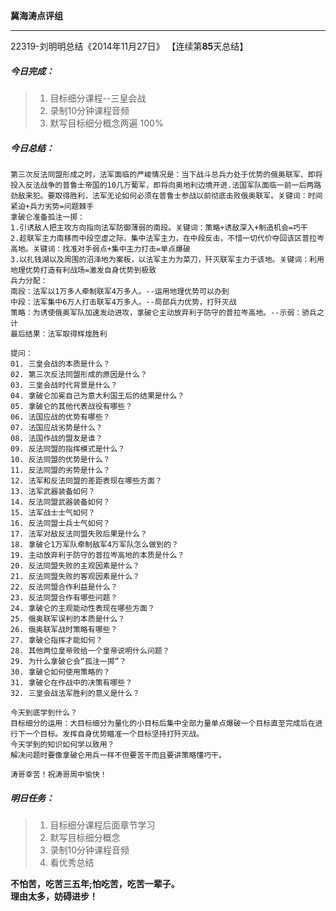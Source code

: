 **冀海涛点评组**

------

22319-刘明明总结《2014年11月27日》
【连续第**85**天总结】

##### __今日完成：__
>1. 目标细分课程--三皇会战
>2. 录制10分钟课程音频
>3. 默写目标细分概念两遍 100%

##### __今日总结：__
	第三次反法同盟形成之时，法军面临的严峻情况是：当下战斗总兵力处于优势的俄奥联军、即将投入反法战争的普鲁士帝国的10几万葡军，即将向奥地利边境开进.法国军队面临一前一后两路劲敌来犯。要取得胜利，法军无论如何必须在普鲁士参战以前彻底击败俄奥联军。关键词：时间紧迫+兵力劣势=问题棘手
	拿破仑准备孤注一掷：
	1.引诱敌人把主攻方向指向法军防御薄弱的南段。关键词：策略+诱敌深入+制造机会=巧干
	2.趁联军主力南移而中段空虚之际，集中法军主力，在中段反击，不惜一切代价夺回该区普拉岑高地。关键词：找准对手弱点+集中主力打击=单点爆破
	3.以扎钱湖以及周围的沼泽地为案板，以法军主力为菜刀，歼灭联军主力于该地。关键词：利用地理优势打造有利战场=激发自身优势到极致
	兵力分配：
	南段：法军以1万多人牵制联军4万多人。--运用地理优势可以办到
	中段：法军集中6万人打击联军4万多人。--局部兵力优势，打歼灭战
	策略：为诱使俄奥军队加速发动进攻，拿破仑主动放弃利于防守的普拉岑高地。--示弱：骄兵之计
	最后结果：法军取得辉煌胜利
	
	提问：
	01. 三皇会战的本质是什么？
	02. 第三次反法同盟形成的原因是什么？
	03. 三皇会战时代背景是什么？
	04. 拿破仑加冕自己为意大利国王后的结果是什么？
	05. 拿破仑的其他代表战役有哪些？
	06. 法国应战的优势有哪些？
	07. 法国应战劣势是什么？
	08. 法国作战的盟友是谁？
	09. 反法同盟的指挥模式是什么？
	10. 反法同盟的优势是什么？
	11. 反法同盟的劣势是什么？
	12. 法军和反法同盟的差距表现在哪些方面？
	13. 法军武器装备如何？
	14. 反法同盟武器装备如何？
	15. 法军战士士气如何？
	16. 反法同盟士兵士气如何？
	17. 法军对敌反法同盟失败后果是什么？
	18. 拿破仑1万军队牵制敌军4万军队怎么做到的？
	19. 主动放弃利于防守的普拉岑高地的本质是什么？
	20. 反法同盟失败的主观因素是什么？
	21. 反法同盟失败的客观因素是什么？
	22. 反法同盟合作利益是什么？
	23. 反法同盟合作有哪些问题？
	24. 拿破仑的主观能动性表现在哪些方面？
	25. 俄奥联军误判的本质是什么？
	26. 俄奥联军战时策略有哪些？
	27. 拿破仑指挥才能如何？
	28. 其他两位皇帝败给一个皇帝说明什么问题？
	29. 为什么拿破仑会“孤注一掷”？
	30. 拿破仑如何使用策略的？
	31. 拿破仑在作战中的决策有哪些？
	32. 三皇会战法军胜利的意义是什么？
	
	今天到底学到什么？
	目标细分的运用：大目标细分为量化的小目标后集中全部力量单点爆破一个目标直至完成后在进行下一个目标。发挥自身优势瞄准一个目标坚持打歼灭战。
    今天学到的知识如何学以致用？
	解决问题时要像拿破仑用兵一样不但要苦干而且要讲策略懂巧干。
	
    涛哥幸苦！祝涛哥周中愉快！
##### __明日任务：__
>1. 目标细分课程后面章节学习
>2. 默写目标细分概念
>3. 录制10分钟课程音频
>4. 看优秀总结

**不怕苦，吃苦三五年;怕吃苦，吃苦一辈子。**  
**理由太多，妨碍进步！**